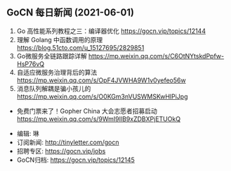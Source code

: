 ## GoCN 每日新闻 (2021-06-01)

1. Go 高性能系列教程之三：编译器优化 https://gocn.vip/topics/12144
2. 理解 Golang 中函数调用的原理  https://blog.51cto.com/u_15127695/2829851
3. Go微服务全链路跟踪详解 https://mp.weixin.qq.com/s/C6OtNYtskdPpfw-HsP76vQ
4. 自适应微服务治理背后的算法 https://mp.weixin.qq.com/s/OpF4JVWHA9W1v0yefeo56w
5. 消息队列解耦是骗小孩儿的 https://mp.weixin.qq.com/s/O0KGm3nVUSWMSKwHlPiJpg

* 免费门票来了！Gopher China 大会志愿者招募启动 https://mp.weixin.qq.com/s/9WmI9IlB9xZDBXPjETUOkQ

- 编辑: 琳 
- 订阅新闻: http://tinyletter.com/gocn
- 招聘专区: https://gocn.vip/jobs
- GoCN归档: https://gocn.vip/topics/12145
